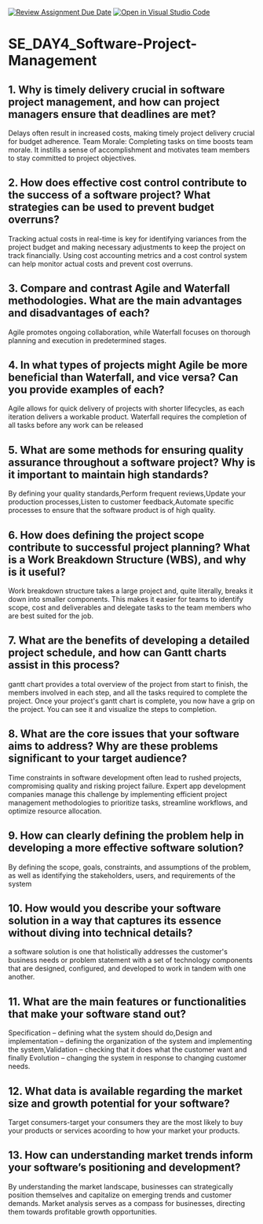 [![Review Assignment Due Date](https://classroom.github.com/assets/deadline-readme-button-22041afd0340ce965d47ae6ef1cefeee28c7c493a6346c4f15d667ab976d596c.svg)](https://classroom.github.com/a/9pw6JKcu)
[![Open in Visual Studio Code](https://classroom.github.com/assets/open-in-vscode-2e0aaae1b6195c2367325f4f02e2d04e9abb55f0b24a779b69b11b9e10269abc.svg)](https://classroom.github.com/online_ide?assignment_repo_id=15655496&assignment_repo_type=AssignmentRepo)
# SE_DAY4_Software-Project-Management
## 1. Why is timely delivery crucial in software project management, and how can project managers ensure that deadlines are met?
Delays often result in increased costs, making timely project delivery crucial for budget adherence. Team Morale: Completing tasks on time boosts team morale. It instills a sense of accomplishment and motivates team members to stay committed to project objectives.
## 2. How does effective cost control contribute to the success of a software project? What strategies can be used to prevent budget overruns?
Tracking actual costs in real-time is key for identifying variances from the project budget and making necessary adjustments to keep the project on track financially. Using cost accounting metrics and a cost control system can help monitor actual costs and prevent cost overruns.
## 3. Compare and contrast Agile and Waterfall methodologies. What are the main advantages and disadvantages of each?
Agile promotes ongoing collaboration, while Waterfall focuses on thorough planning and execution in predetermined stages.
## 4. In what types of projects might Agile be more beneficial than Waterfall, and vice versa? Can you provide examples of each?
Agile allows for quick delivery of projects with shorter lifecycles, as each iteration delivers a workable product. Waterfall requires the completion of all tasks before any work can be released
## 5. What are some methods for ensuring quality assurance throughout a software project? Why is it important to maintain high standards?
By defining your quality standards,Perform frequent reviews,Update your production processes,Listen to customer feedback,Automate specific processes to ensure that the software product is of high quality.  
## 6. How does defining the project scope contribute to successful project planning? What is a Work Breakdown Structure (WBS), and why is it useful?
Work breakdown structure takes a large project and, quite literally, breaks it down into smaller components. This makes it easier for teams to identify scope, cost and deliverables and delegate tasks to the team members who are best suited for the job.
## 7. What are the benefits of developing a detailed project schedule, and how can Gantt charts assist in this process?
gantt chart provides a total overview of the project from start to finish, the members involved in each step, and all the tasks required to complete the project. Once your project's gantt chart is complete, you now have a grip on the project. You can see it and visualize the steps to completion.
## 8. What are the core issues that your software aims to address? Why are these problems significant to your target audience?
Time constraints in software development often lead to rushed projects, compromising quality and risking project failure. Expert app development companies manage this challenge by implementing efficient project management methodologies to prioritize tasks, streamline workflows, and optimize resource allocation.
## 9. How can clearly defining the problem help in developing a more effective software solution?
By defining the scope, goals, constraints, and assumptions of the problem, as well as identifying the stakeholders, users, and requirements of the system
## 10. How would you describe your software solution in a way that captures its essence without diving into technical details?
a software solution is one that holistically addresses the customer's business needs or problem statement with a set of technology components that are designed, configured, and developed to work in tandem with one another.
## 11. What are the main features or functionalities that make your software stand out?
Specification – defining what the system should do,Design and implementation – defining the organization of the system and implementing the system,Validation – checking that it does what the customer want and finally Evolution – changing the system in response to changing customer needs.
## 12. What data is available regarding the market size and growth potential for your software?
Target consumers-target your consumers they are the most likely to buy your products or services acoording to how your market your products.
## 13. How can understanding market trends inform your software’s positioning and development?
By understanding the market landscape, businesses can strategically position themselves and capitalize on emerging trends and customer demands. Market analysis serves as a compass for businesses, directing them towards profitable growth opportunities.
